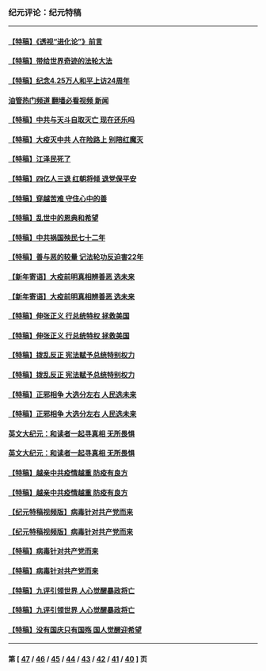 ### 纪元评论：纪元特稿
---
#### [【特稿】《透视“进化论”》前言](../../pages/nsc424/n14019941.md?06230330) 
#### [【特稿】带给世界奇迹的法轮大法](../../pages/nsc424/n13994132.md?06230330) 
#### [【特稿】纪念4.25万人和平上访24周年](../../pages/nsc424/n13980883.md?06230330) 
#### [油管热门频道 翻墙必看视频 新闻](ok?06230330)
#### [【特稿】中共与天斗自取灭亡 现在还乐吗](../../pages/nsc424/n13897482.md?06230330) 
#### [【特稿】大疫灭中共 人在险路上 别陪红魔灭](../../pages/nsc424/n13890697.md?06230330) 
#### [【特稿】江泽民死了](../../pages/nsc424/n13876300.md?06230330) 
#### [【特稿】四亿人三退 红朝将倾 退党保平安](../../pages/nsc424/n13794378.md?06230330) 
#### [【特稿】穿越苦难 守住心中的善](../../pages/nsc424/n13784979.md?06230330) 
#### [【特稿】乱世中的恩典和希望](../../pages/nsc424/n13734687.md?06230330) 
#### [【特稿】中共祸国殃民七十二年](../../pages/nsc424/n13272607.md?06230330) 
#### [【特稿】善与恶的较量 记法轮功反迫害22年](../../pages/nsc424/n13086597.md?06230330) 
#### [【新年寄语】大疫前明真相辨善恶 选未来](../../pages/nsc424/n12660855.md?06230330) 
#### [【新年寄语】大疫前明真相辨善恶 选未来](../../pages/nsc424/n12660855.md?06230330) 
#### [【特稿】伸张正义 行总统特权 拯救美国](../../pages/nsc424/n12616806.md?06230330) 
#### [【特稿】伸张正义 行总统特权 拯救美国](../../pages/nsc424/n12616806.md?06230330) 
#### [【特稿】拨乱反正 宪法赋予总统特别权力](../../pages/nsc424/n12598306.md?06230330) 
#### [【特稿】拨乱反正 宪法赋予总统特别权力](../../pages/nsc424/n12598306.md?06230330) 
#### [【特稿】正邪相争 大选分左右 人民选未来](../../pages/nsc424/n12545208.md?06230330) 
#### [【特稿】正邪相争 大选分左右 人民选未来](../../pages/nsc424/n12545208.md?06230330) 
#### [英文大纪元：和读者一起寻真相 无所畏惧](../../pages/nsc424/n12542027.md?06230330) 
#### [英文大纪元：和读者一起寻真相 无所畏惧](../../pages/nsc424/n12542027.md?06230330) 
#### [【特稿】越亲中共疫情越重 防疫有良方](../../pages/nsc424/n12042989.md?06230330) 
#### [【特稿】越亲中共疫情越重 防疫有良方](../../pages/nsc424/n12042989.md?06230330) 
#### [【纪元特稿视频版】病毒针对共产党而来](../../pages/nsc424/n11977328.md?06230330) 
#### [【纪元特稿视频版】病毒针对共产党而来](../../pages/nsc424/n11977328.md?06230330) 
#### [【特稿】病毒针对共产党而来](../../pages/nsc424/n11928818.md?06230330) 
#### [【特稿】病毒针对共产党而来](../../pages/nsc424/n11928818.md?06230330) 
#### [【特稿】九评引领世界 人心觉醒暴政将亡](../../pages/nsc424/n11660496.md?06230330) 
#### [【特稿】九评引领世界 人心觉醒暴政将亡](../../pages/nsc424/n11660496.md?06230330) 
#### [【特稿】没有国庆只有国殇 国人觉醒迎希望](../../pages/nsc424/n11549354.md?06230330) 

---
#### 第 [ [47](./47.md?06230330) / [46](./46.md?06230330) / [45](./45.md?06230330) / [44](./44.md?06230330) / [43](./43.md?06230330) / [42](./42.md?06230330) / [41](./41.md?06230330) / [40](./40.md?06230330) ] 页

